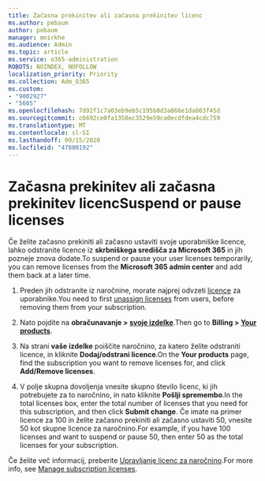 ```yaml
---
title: Začasna prekinitev ali začasna prekinitev licenc
ms.author: pebaum
author: pebaum
manager: mnirkhe
ms.audience: Admin
ms.topic: article
ms.service: o365-administration
ROBOTS: NOINDEX, NOFOLLOW
localization_priority: Priority
ms.collection: Adm_O365
ms.custom:
- "9002927"
- "5605"
ms.openlocfilehash: 7d92f1c7a03eb9eb5c195b0d3a866e1da003f45d
ms.sourcegitcommit: c6692ce0fa1358ec3529e59ca0ecdfdea4cdc759
ms.translationtype: MT
ms.contentlocale: sl-SI
ms.lasthandoff: 09/15/2020
ms.locfileid: "47800192"
---
```

# <a name="suspend-or-pause-licenses"></a><span data-ttu-id="a08e8-102">Začasna prekinitev ali začasna prekinitev licenc</span><span class="sxs-lookup"><span data-stu-id="a08e8-102">Suspend or pause licenses</span></span>

<span data-ttu-id="a08e8-103">Če želite začasno prekiniti ali začasno ustaviti svoje uporabniške licence, lahko odstranite licence iz **skrbniškega središča za Microsoft 365** in jih pozneje znova dodate.</span><span class="sxs-lookup"><span data-stu-id="a08e8-103">To suspend or pause your user licenses temporarily, you can remove licenses from the **Microsoft 365 admin center** and add them back at a later time.</span></span>

1. <span data-ttu-id="a08e8-104">Preden jih odstranite iz naročnine, morate najprej odvzeti [licence](https://docs.microsoft.com/microsoft-365/admin/manage/remove-licenses-from-users?view=o365-worldwide) za uporabnike.</span><span class="sxs-lookup"><span data-stu-id="a08e8-104">You need to first [unassign licenses](https://docs.microsoft.com/microsoft-365/admin/manage/remove-licenses-from-users?view=o365-worldwide) from users, before removing them from your subscription.</span></span>

2. <span data-ttu-id="a08e8-105">Nato pojdite na **obračunavanje > [svoje izdelke](https://go.microsoft.com/fwlink/p/?linkid=842054)**.</span><span class="sxs-lookup"><span data-stu-id="a08e8-105">Then go to **Billing > [Your products](https://go.microsoft.com/fwlink/p/?linkid=842054)**.</span></span>

3. <span data-ttu-id="a08e8-106">Na strani **vaše izdelke** poiščite naročnino, za katero želite odstraniti licence, in kliknite **Dodaj/odstrani licence**.</span><span class="sxs-lookup"><span data-stu-id="a08e8-106">On the **Your products** page, find the subscription you want to remove licenses for, and click **Add/Remove licenses**.</span></span>

4. <span data-ttu-id="a08e8-107">V polje skupna dovoljenja vnesite skupno število licenc, ki jih potrebujete za to naročnino, in nato kliknite **Pošlji spremembo**.</span><span class="sxs-lookup"><span data-stu-id="a08e8-107">In the total licenses box, enter the total number of licenses that you need for this subscription, and then click **Submit change**.</span></span> <span data-ttu-id="a08e8-108">Če imate na primer licence za 100 in želite začasno prekiniti ali začasno ustaviti 50, vnesite 50 kot skupne licence za naročnino.</span><span class="sxs-lookup"><span data-stu-id="a08e8-108">For example, if you have 100 licenses and want to suspend or pause 50, then enter 50 as the total licenses for your subscription.</span></span>

<span data-ttu-id="a08e8-109">Če želite več informacij, preberite [Upravljanje licenc za naročnino](https://docs.microsoft.com/microsoft-365/commerce/licenses/buy-licenses?view=o365-worldwide).</span><span class="sxs-lookup"><span data-stu-id="a08e8-109">For more info, see [Manage subscription licenses](https://docs.microsoft.com/microsoft-365/commerce/licenses/buy-licenses?view=o365-worldwide).</span></span>
